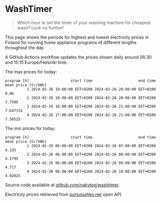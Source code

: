 
# WashTimer

> Which hour to set the timer of your washing machine for cheapest wash? Look no further!

This page shows the periods for highest and lowest electricity prices in Finland 
for running home appliance programs of different lengths throughout the day. 

A GitHub Actions workflow updates the prices shown daily around 06:30 and 15:15 Europe/Helsinki time.

The max prices for today:

	program [h]                   start time                     end time mean price [€c/kWh]
	          1 2024-02-26 19:00:00 EET+0200 2024-02-26 20:00:00 EET+0200                8.06
	          2 2024-02-26 18:00:00 EET+0200 2024-02-26 20:00:00 EET+0200              7.7505
	          3 2024-02-26 18:00:00 EET+0200 2024-02-26 21:00:00 EET+0200            7.647333
	          4 2024-02-26 17:00:00 EET+0200 2024-02-26 21:00:00 EET+0200             7.58525

The min prices for today:

	program [h]                   start time                     end time mean price [€c/kWh]
	          1 2024-02-26 06:00:00 EET+0200 2024-02-26 07:00:00 EET+0200               4.335
	          2 2024-02-26 06:00:00 EET+0200 2024-02-26 08:00:00 EET+0200              4.5795
	          3 2024-02-26 06:00:00 EET+0200 2024-02-26 09:00:00 EET+0200               4.717
	          4 2024-02-26 06:00:00 EET+0200 2024-02-26 10:00:00 EET+0200             4.92025


Source code available at [github.com/nakytoe/washtimer](https://github.com/nakytoe/washtimer).

Electricity prices retrieved from [porssisahko.net](https://porssisahko.net/api) open API.
